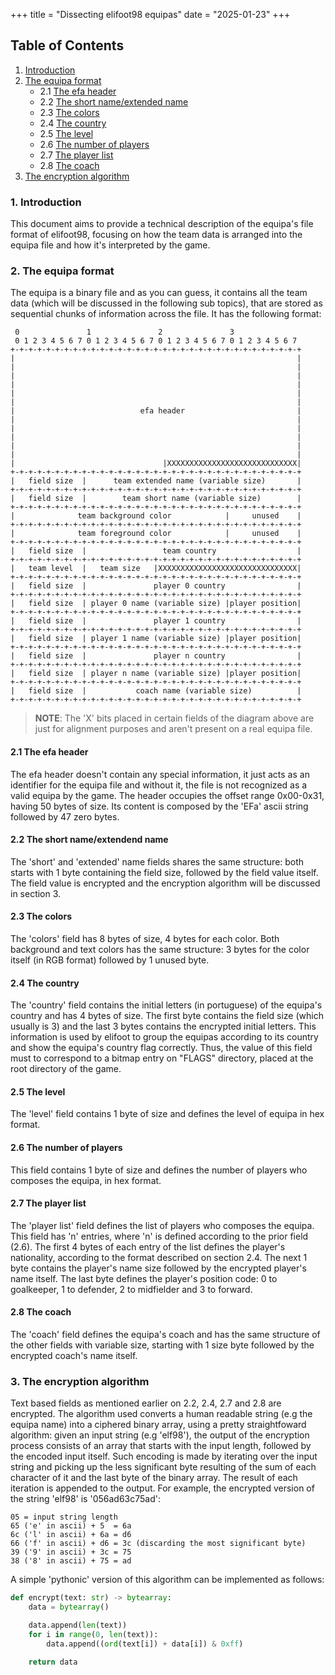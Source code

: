 +++
title = "Dissecting elifoot98 equipas"
date = "2025-01-23"
+++

## Table of Contents

1. [Introduction](#1-introduction)
2. [The equipa format](#2-the-equipa-format)
    - 2.1 [The efa header](#2-1-the-efa-header)
    - 2.2 [The short name/extended name](#2-2-the-short-name-extendend-name)
    - 2.3 [The colors](#2-3-the-colors)
    - 2.4 [The country](#2-4-the-country)
    - 2.5 [The level](#2-5-the-level)
    - 2.6 [The number of players](#2-6-the-number-of-players)
    - 2.7 [The player list](#2-7-the-player-list)
    - 2.8 [The coach](#2-8-the-coach)
3. [The encryption algorithm](#3-the-encryption-algorithm)

### 1. Introduction

This document aims to provide a technical description of the equipa's file format of elifoot98, focusing on how the team data is arranged into the equipa file and how it's interpreted by the game.

### 2. The equipa format

The equipa is a binary file and as you can guess, it contains all the team data (which will be discussed in the following sub topics), that are stored as sequential chunks of information across the file. It has the following format:

```
 0               1               2               3
 0 1 2 3 4 5 6 7 0 1 2 3 4 5 6 7 0 1 2 3 4 5 6 7 0 1 2 3 4 5 6 7
+-+-+-+-+-+-+-+-+-+-+-+-+-+-+-+-+-+-+-+-+-+-+-+-+-+-+-+-+-+-+-+-+
|                                                               |
|                                                               |
|                                                               |
|                                                               |
|                                                               |
|                                                               |
|                            efa header                         |
|                                                               |
|                                                               |
|                                                               |
|                                                               |
|                                                               |
|                                 |XXXXXXXXXXXXXXXXXXXXXXXXXXXXX|
+-+-+-+-+-+-+-+-+-+-+-+-+-+-+-+-+-+-+-+-+-+-+-+-+-+-+-+-+-+-+-+-+
|   field size  |      team extended name (variable size)       |
+-+-+-+-+-+-+-+-+-+-+-+-+-+-+-+-+-+-+-+-+-+-+-+-+-+-+-+-+-+-+-+-+
|   field size  |        team short name (variable size)        |
+-+-+-+-+-+-+-+-+-+-+-+-+-+-+-+-+-+-+-+-+-+-+-+-+-+-+-+-+-+-+-+-+
|              team background color            |     unused    |
+-+-+-+-+-+-+-+-+-+-+-+-+-+-+-+-+-+-+-+-+-+-+-+-+-+-+-+-+-+-+-+-+
|              team foreground color            |     unused    |
+-+-+-+-+-+-+-+-+-+-+-+-+-+-+-+-+-+-+-+-+-+-+-+-+-+-+-+-+-+-+-+-+
|   field size  |                 team country                  |
+-+-+-+-+-+-+-+-+-+-+-+-+-+-+-+-+-+-+-+-+-+-+-+-+-+-+-+-+-+-+-+-+
|   team level  |   team size   |XXXXXXXXXXXXXXXXXXXXXXXXXXXXXXX|
+-+-+-+-+-+-+-+-+-+-+-+-+-+-+-+-+-+-+-+-+-+-+-+-+-+-+-+-+-+-+-+-+
|   field size  |               player 0 country                |
+-+-+-+-+-+-+-+-+-+-+-+-+-+-+-+-+-+-+-+-+-+-+-+-+-+-+-+-+-+-+-+-+
|   field size  | player 0 name (variable size) |player position|
+-+-+-+-+-+-+-+-+-+-+-+-+-+-+-+-+-+-+-+-+-+-+-+-+-+-+-+-+-+-+-+-+
|   field size  |               player 1 country                |
+-+-+-+-+-+-+-+-+-+-+-+-+-+-+-+-+-+-+-+-+-+-+-+-+-+-+-+-+-+-+-+-+
|   field size  | player 1 name (variable size) |player position|
+-+-+-+-+-+-+-+-+-+-+-+-+-+-+-+-+-+-+-+-+-+-+-+-+-+-+-+-+-+-+-+-+
|   field size  |               player n country                |
+-+-+-+-+-+-+-+-+-+-+-+-+-+-+-+-+-+-+-+-+-+-+-+-+-+-+-+-+-+-+-+-+
|   field size  | player n name (variable size) |player position|
+-+-+-+-+-+-+-+-+-+-+-+-+-+-+-+-+-+-+-+-+-+-+-+-+-+-+-+-+-+-+-+-+
|   field size  |           coach name (variable size)          |
+-+-+-+-+-+-+-+-+-+-+-+-+-+-+-+-+-+-+-+-+-+-+-+-+-+-+-+-+-+-+-+-+
```

> **NOTE**: The 'X' bits placed in certain fields of the diagram above are just for alignment purposes and aren't present on a real equipa file.

#### 2.1 The efa header

The efa header doesn't contain any special information, it just acts as an identifier for the equipa file and without it, the file is not recognized as a valid equipa by the game. The header occupies the offset range 0x00-0x31, having 50 bytes of size. Its content is composed by the 'EFa' ascii string followed by 47 zero bytes.

#### 2.2 The short name/extendend name

The 'short' and 'extended' name fields shares the same structure: both starts with 1 byte containing the field size, followed by the field value itself. The field value is encrypted and the encryption algorithm will be discussed in section 3.

#### 2.3 The colors

The 'colors' field has 8 bytes of size, 4 bytes for each color. Both background and text colors has the same structure: 3 bytes for the color itself (in RGB format) followed by 1 unused byte.

#### 2.4 The country

The 'country' field contains the initial letters (in portuguese) of the equipa's country and has 4 bytes of size. The first byte contains the field size (which usually is 3) and the last 3 bytes contains the encrypted initial letters. This information is used by elifoot to group the equipas according to its country and show the equipa's country flag correctly. Thus, the value of this field must to correspond to a bitmap entry on "FLAGS" directory, placed at the root directory of the game.

#### 2.5 The level

The 'level' field contains 1 byte of size and defines the level of equipa in hex format.

#### 2.6 The number of players

This field contains 1 byte of size and defines the number of players who composes the equipa, in hex format.

#### 2.7 The player list

The 'player list' field defines the list of players who composes the equipa. This field has 'n' entries, where 'n' is defined according to the prior field (2.6). The first 4 bytes of each entry of the list defines the player's nationality, according to the format described on section 2.4. The next 1 byte contains the player's name size followed by the encrypted player's name itself. The last byte defines the player's position code: 0 to goalkeeper, 1 to defender, 2 to midfielder and 3 to forward.

#### 2.8 The coach

The 'coach' field defines the equipa's coach and has the same structure of the other fields with variable size, starting with 1 size byte followed by the encrypted coach's name itself.

### 3. The encryption algorithm

Text based fields as mentioned earlier on 2.2, 2.4, 2.7 and 2.8 are encrypted. The algorithm used converts a human readable string (e.g the equipa name) into a ciphered binary array, using a pretty straightfoward algorithm: given an input string (e.g 'elf98'), the output of the encryption process consists of an array that starts with the input length, followed by the encoded input itself. Such encoding is made by iterating over the input string and picking up the less significant byte resulting of the sum of each character of it and the last byte of the binary array. The result of each iteration is appended to the output. For example, the encrypted version of the string 'elf98' is '056ad63c75ad':

```
05 = input string length
65 ('e' in ascii) + 5  = 6a
6c ('l' in ascii) + 6a = d6
66 ('f' in ascii) + d6 = 3c (discarding the most significant byte)
39 ('9' in ascii) + 3c = 75
38 ('8' in ascii) + 75 = ad
```

A simple 'pythonic' version of this algorithm can be implemented as follows:

```python
def encrypt(text: str) -> bytearray:
    data = bytearray()

    data.append(len(text))
    for i in range(0, len(text)):
        data.append((ord(text[i]) + data[i]) & 0xff)

    return data
```
